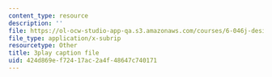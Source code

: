 ```yaml
---
content_type: resource
description: ''
file: https://ol-ocw-studio-app-qa.s3.amazonaws.com/courses/6-046j-design-and-analysis-of-algorithms-spring-2015/424d869ef72417ac2a4f48647c740171_hmReJCupbNU.srt
file_type: application/x-subrip
resourcetype: Other
title: 3play caption file
uid: 424d869e-f724-17ac-2a4f-48647c740171
---
```

